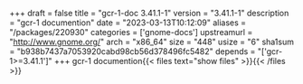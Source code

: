+++
draft = false
title = "gcr-1-doc 3.41.1-1"
version = "3.41.1-1"
description = "gcr-1 documention"
date = "2023-03-13T10:12:09"
aliases = "/packages/220930"
categories = ['gnome-docs']
upstreamurl = "http://www.gnome.org/"
arch = "x86_64"
size = "448"
usize = "6"
sha1sum = "b938b7437a7053920cabd98cb56d378496fc5482"
depends = "['gcr-1>=3.41.1']"
+++
gcr-1 documention{{< files text="show files" >}}{{< /files >}}